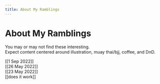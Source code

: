 ```yaml
---
title: About My Ramblings
---
```

# About My Ramblings

You may or may not find these interesting.</br>
Expect content centered around illustration, muay thai/bjj, coffee, and DnD.

[[1 Sep 2022]]</br>
[[26 May 2022]]</br>
[[23 May 2022]]</br>
[[does it work]]</br>
